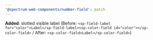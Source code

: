 ```yaml
---
'@spectrum-web-components/number-field': patch
---
```


**Added**: slotted visible label (Before: `<sp-field-label for="color">Label</sp-field-label><sp-color-field id="color"></sp-color-field>` / After: `<sp-color-field>Label</sp-color-field>`)
